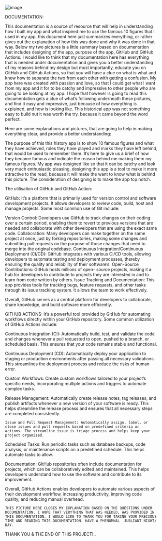 ![image](https://github.com/nolu0/MyHistoryApp/assets/163901292/457a81d9-09e7-496b-9ecf-13bec2829e14)

DOCUMENTATION: 

This documentation is a source of resource that will help in understanding how I built my app and what inspired me to use the famous 10 figures that I used in my app, this document here just summarizes everything, or rather gives out the explanation of how this was done and why it was done in that way. Below my two pictures is a little summary based on documentation that includes designing of the app, purpose of the app, GitHub and GitHub Actions. I would like to think that my documentation here has everything that is needed under documentation and gives you a better understanding of my reasons behind my design but most importantly, educate you on GitHub and GitHub Actions, so that you will have a clue on what is what and know how to separate the two from each other with getting a confusion. My app here was created with passion and love, so that I could get what I want from my app and it for to be catchy and impressive to other people who are going to be looking at my app. I hope that however is going to read this documentation gets a clue of what’s following underneath these pictures, and find it easy and impressive, just because of how everything is explained, and how is looking like. This historical app was not something easy to build nut it was worth the try, because it came beyond the word perfect.


Here are some explanations and pictures, that are going to help in making everything clear, and provide a better understanding:
   


The purpose of this this history app is to show 10 famous figures and what they have achieved, roles they have played and marks they have left behind, that would be used to remember them. It’s here to give us a brief of how they became famous and indicate the reason behind me making them my famous figures. My app was designed like so that it can be catchy and look very much enthusiastic pleasing, designing this app is a tool to make it more attractive to the read, because it will make the want to know what is behind this picture. The consideration of designing is to make the app top notch.

The utilisation of GitHub and GitHub Action:

GitHub: It’s a platform that is primarily used for version control and software development projects. It allows developers to review code, build, host and manage projects. Some most common use of Git include:

Version Control: Developers use GitHub to track changes on their coding over a certain period, enabling them to revert to previous versions that are needed and collaborate with other developers that are using the exact same code.
Collaboration: Many developers can make together on the same project at once, just by forking repositories, making some changes and submitting pull requests on the purpose of those changes that need to merge into the original codebase.
Continuous Integration/Continuous Deployment (CI/CD): GitHub integrates with various CI/CD tools, allowing developers to automate testing and deployment processes, thereby ensuring the quality and reliability of their software’s.
 Open-Source Contributions: GitHub hosts millions of open- source projects, making it a hub for developers to contribute to projects they are interested in and to learn from code written by others.
Issue Tracking and Documentation: This app provides tools for tracking bugs, feature requests, and other tasks through its issue tracking system. It allows the team to work effectively.

Overall, GitHub serves as a central platform for developers to collaborate, share knowledge, and build software more efficiently.

GITHUB ACTIONS:
It’s a powerful tool provided by GitHub for automating workflows directly within your GitHub repository. Some common utilization of GitHub Actions include:

Continuous Integration (CI): Automatically build, test, and validate the code and changes whenever a pull requested to open, pushed to a branch, or scheduled basis. This ensures that your code remains stable and functional.

Continuous Deployment (CD): Automatically deploy your application to staging or production environments after passing all necessary validations. This streamlines the deployment process and reduce the risks of human error.

Custom Workflows: Create custom workflows tailored to your project’s specific needs, incorporating multiple actions and triggers to automate complex tasks.

Release Management: Automatically create release notes, tag releases, and publish artifacts whenever a new version of your software is ready. This helps streamline the release process and ensures that all necessary steps are completed consistently.

	Issue and Pull Request Management: Automatically assign, label, or close issues and pull requests based on predefined criteria or actions. The streamline issue is triage process and helps keep your project organized.

Scheduled Tasks: Run periodic tasks such as database backups, code analysis, or maintenance scripts on a predefined schedule. This helps automate tasks to allow.

Documentation: GitHub repositories often include documentation for projects, which can be collaboratively edited and maintained. This helps developers understand how to use the software and contribute to its improvement.

Overall, GitHub Actions enables developers to automate various aspects of their development workflow, increasing productivity, improving code quality, and reducing manual overhead.


    THIS PICTURE HERE CLOSES MY EXPLANATION BASED ON THE QUESTIONS UNDER DOCUMENTATION, I HOPE THAT VERYTHING THAT WAS NEEDED, WAS PROVIDED IN THIS DOCUMENTATION. I WOULD LIKE TO THANK YOU FOR TAKING YOUR PRECIOUS TIME AND READING THIS DOCUMENTATION. HAVE A PHENOMNAL  JUBLIANT NIGHT/ DAY.

THANK YOU & THE END OF THIS PROJECT!..


   
   




